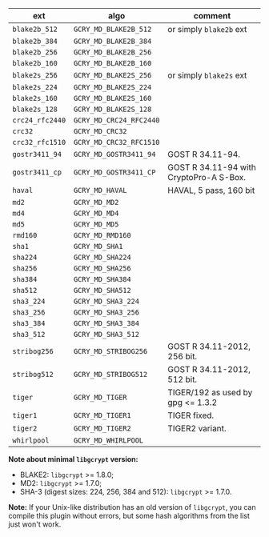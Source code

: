 |ext|algo|comment|
|---|---|---|
|`blake2b_512`|`GCRY_MD_BLAKE2B_512`|or simply `blake2b` ext|
|`blake2b_384`|`GCRY_MD_BLAKE2B_384`||
|`blake2b_256`|`GCRY_MD_BLAKE2B_256`||
|`blake2b_160`|`GCRY_MD_BLAKE2B_160`||
|`blake2s_256`|`GCRY_MD_BLAKE2S_256`|or simply `blake2s` ext|
|`blake2s_224`|`GCRY_MD_BLAKE2S_224`||
|`blake2s_160`|`GCRY_MD_BLAKE2S_160`||
|`blake2s_128`|`GCRY_MD_BLAKE2S_128`||
|`crc24_rfc2440`|`GCRY_MD_CRC24_RFC2440`||
|`crc32`|`GCRY_MD_CRC32`||
|`crc32_rfc1510`|`GCRY_MD_CRC32_RFC1510`||
|`gostr3411_94`|`GCRY_MD_GOSTR3411_94`|GOST R 34.11-94.|
|`gostr3411_cp`|`GCRY_MD_GOSTR3411_CP`|GOST R 34.11-94 with CryptoPro-A S-Box.|
|`haval`|`GCRY_MD_HAVAL`|HAVAL, 5 pass, 160 bit|
|`md2`|`GCRY_MD_MD2`||
|`md4`|`GCRY_MD_MD4`||
|`md5`|`GCRY_MD_MD5`||
|`rmd160`|`GCRY_MD_RMD160`||
|`sha1`|`GCRY_MD_SHA1`||
|`sha224`|`GCRY_MD_SHA224`||
|`sha256`|`GCRY_MD_SHA256`||
|`sha384`|`GCRY_MD_SHA384`||
|`sha512`|`GCRY_MD_SHA512`||
|`sha3_224`|`GCRY_MD_SHA3_224`||
|`sha3_256`|`GCRY_MD_SHA3_256`||
|`sha3_384`|`GCRY_MD_SHA3_384`||
|`sha3_512`|`GCRY_MD_SHA3_512`||
|`stribog256`|`GCRY_MD_STRIBOG256`|GOST R 34.11-2012, 256 bit.|
|`stribog512`|`GCRY_MD_STRIBOG512`|GOST R 34.11-2012, 512 bit.|
|`tiger`|`GCRY_MD_TIGER`|TIGER/192 as used by gpg <= 1.3.2|
|`tiger1`|`GCRY_MD_TIGER1`|TIGER fixed.|
|`tiger2`|`GCRY_MD_TIGER2`|TIGER2 variant. |
|`whirlpool`|`GCRY_MD_WHIRLPOOL`||

**Note about minimal `libgcrypt` version:**
- BLAKE2: `libgcrypt` >= 1.8.0;
- MD2: `libgcrypt` >= 1.7.0;
- SHA-3 (digest sizes: 224, 256, 384 and 512): `libgcrypt` >= 1.7.0.

**Note:** If your Unix-like distribution has an old version of `libgcrypt`, you can compile this plugin without errors, but some hash algorithms from the list just won't work.
